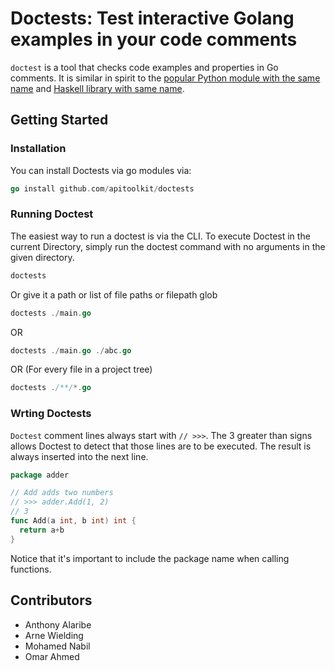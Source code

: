 # Doctests: Test interactive Golang examples in your code comments

`doctest` is a tool that checks code examples and properties in Go comments.
It is similar in spirit to the [popular Python module with the same name](https://docs.python.org/3/library/doctest.html) and [Haskell library with same name](https://github.com/sol/doctest).

## Getting Started

### Installation

You can install Doctests via go modules via:

```go
go install github.com/apitoolkit/doctests
```

### Running Doctest

The easiest way to run a doctest is via the CLI. To execute Doctest in the current Directory, simply run the doctest command with no arguments in the given directory. 

```go
doctests
```

Or give it a path or list of file paths or filepath glob

```go
doctests ./main.go
```
OR

```go
doctests ./main.go ./abc.go
```
OR (For every file in a project tree) 
```go
doctests ./**/*.go
```

### Wrting Doctests

`Doctest` comment lines always start with `// >>>`. The 3 greater than signs allows Doctest to detect that those lines are to be executed. The result is always inserted into the next line.

```go
package adder

// Add adds two numbers
// >>> adder.Add(1, 2)
// 3
func Add(a int, b int) int {
  return a+b
}
```
Notice that it's important to include the package name when calling functions.

## Contributors
- Anthony Alaribe
- Arne Wielding
- Mohamed Nabil 
- Omar Ahmed

